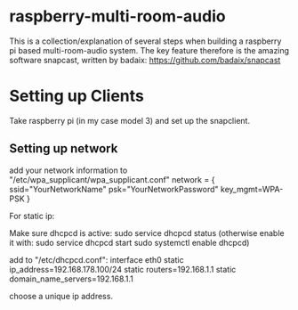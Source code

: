 # raspberry-multi-room-audio

This is a collection/explanation of several steps when building a raspberry pi based multi-room-audio system.
The key feature therefore is the amazing software snapcast, written by badaix: https://github.com/badaix/snapcast

# Setting up Clients

Take raspberry pi (in my case model 3) and set up the snapclient.

## Setting up network
add your network information to "/etc/wpa_supplicant/wpa_supplicant.conf"
network = {
 ssid="YourNetworkName"
 psk="YourNetworkPassword"
 key_mgmt=WPA-PSK
}

For static ip:

Make sure dhcpcd is active:
sudo service dhcpcd status
(otherwise enable it with:
sudo service dhcpcd start
sudo systemctl enable dhcpcd)

add to "/etc/dhcpcd.conf":
interface eth0
static ip_address=192.168.178.100/24
static routers=192.168.1.1
static domain_name_servers=192.168.1.1

choose a unique ip address.

